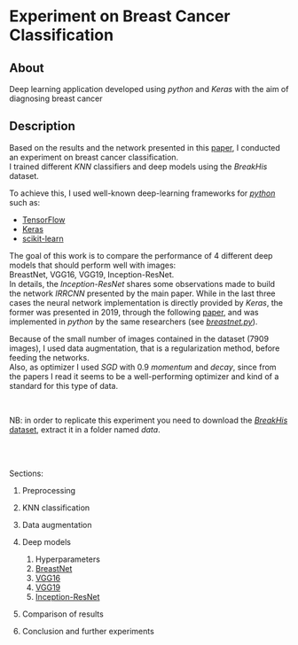 # Experiment on Breast Cancer Classification

## About

Deep learning application developed using *python* and *Keras* with the aim of diagnosing breast cancer

## Description

Based on the results and the network presented in this [paper](https://arxiv.org/abs/1811.04241), I conducted an experiment on breast cancer classification.<br>
I trained different *KNN* classifiers and deep models using the *BreakHis* dataset.

To achieve this, I used well-known deep-learning frameworks for [*python*](https://www.python.org/) such as:

- [TensorFlow](https://www.tensorflow.org/)
- [Keras](https://www.tensorflow.org/api_docs/python/tf/keras)
- [scikit-learn](https://scikit-learn.org/)

The goal of this work is to compare the performance of 4 different deep models that should perform well with images:<br> BreastNet, VGG16, VGG19, Inception-ResNet.<br>
In details, the *Inception-ResNet* shares some observations made to build the network *IRRCNN* presented by the main paper.
While in the last three cases the neural network implementation is directly provided by *Keras*, the former was presented in 2019, through the following [paper](https://www.sciencedirect.com/science/article/pii/S0378437119319995), and was implemented in *python* by the same researchers (see [*breastnet.py*](https://github.com/dariocurr/dl_project/blob/main/breastnet.py)).<br>

Because of the small number of images contained in the dataset (7909 images), I used data augmentation, that is a regularization method, before feeding the networks.<br>
Also, as optimizer I used *SGD* with 0.9 *momentum* and *decay*, since from the papers I read it seems to be a well-performing optimizer and kind of a standard for this type of data. 

<br>

NB: in order to replicate this experiment you need to download the [*BreakHis* dataset](https://web.inf.ufpr.br/vri/databases/breast-cancer-histopathological-database-breakhis/), extract it in a folder named *data*.

<br>

<br>

Sections:

1. Preprocessing


2. KNN classification


3. Data augmentation


4. Deep models

    1. Hyperparameters
    2. [BreastNet](https://www.sciencedirect.com/science/article/pii/S0378437119319995)
    3. [VGG16](https://arxiv.org/abs/1409.1556)
    4. [VGG19](https://arxiv.org/abs/1409.1556)
    5. [Inception-ResNet](https://arxiv.org/abs/1602.07261)


5. Comparison of results


6. Conclusion and further experiments
